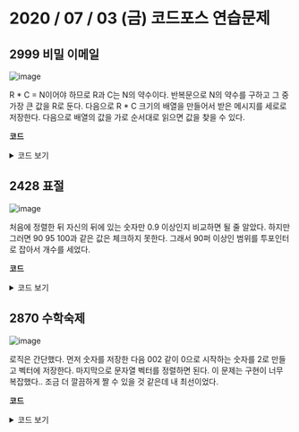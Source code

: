 # 2020 / 07 / 03 (금) 코드포스 연습문제

## 2999 비밀 이메일

![image](https://user-images.githubusercontent.com/50068946/86554578-00056600-bf89-11ea-948d-4cbf615a5e50.png)

R * C = N이어야 하므로 R과 C는 N의 약수이다. 반복문으로 N의 약수를 구하고 그 중 가장 큰 값을 R로 둔다. 다음으로 R * C 크기의 배열을 만들어서 받은 메시지를 세로로 저장한다. 다음으로 배열의 값을 가로 순서대로 읽으면 값을 찾을 수 있다. 

**코드**

<details>
    <summary>코드 보기</summary>

[내 코드]()


</details>

## 2428 표절

![image](https://user-images.githubusercontent.com/50068946/86558276-e3226000-bf93-11ea-8224-215705c788a9.png)

처음에 정렬한 뒤 자신의 뒤에 있는 숫자만 0.9 이상인지 비교하면 될 줄 알았다. 하지만 그러면 90 95 100과 같은 값은 체크하지 못한다. 그래서 90퍼 이상인 범위를 투포인터로 잡아서 개수를 세었다. 

**코드**

<details>
    <summary>코드 보기</summary>

[내 코드]()


</details>


## 2870 수학숙제

![image](https://user-images.githubusercontent.com/50068946/86558734-25986c80-bf95-11ea-989a-8e24c055bb32.png)

로직은 간단했다. 먼저 숫자를 저장한 다음 002 같이 0으로 시작하는 숫자를 2로 만들고 벡터에 저장한다. 마지막으로 문자열 벡터를 정렬하면 된다. 이 문제는 구현이 너무 복잡했다.. 조금 더 깔끔하게 짤 수 있을 것 같은데 내 최선이었다. 

**코드**

<details>
    <summary>코드 보기</summary>

[내 코드]()


</details>